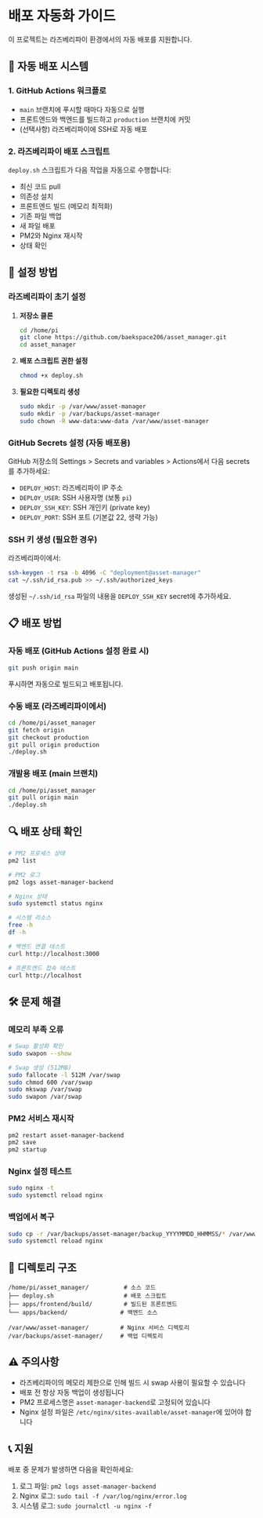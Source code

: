 # 배포 자동화 가이드

이 프로젝트는 라즈베리파이 환경에서의 자동 배포를 지원합니다.

## 🚀 자동 배포 시스템

### 1. GitHub Actions 워크플로
- `main` 브랜치에 푸시할 때마다 자동으로 실행
- 프론트엔드와 백엔드를 빌드하고 `production` 브랜치에 커밋
- (선택사항) 라즈베리파이에 SSH로 자동 배포

### 2. 라즈베리파이 배포 스크립트
`deploy.sh` 스크립트가 다음 작업을 자동으로 수행합니다:
- 최신 코드 pull
- 의존성 설치
- 프론트엔드 빌드 (메모리 최적화)
- 기존 파일 백업
- 새 파일 배포
- PM2와 Nginx 재시작
- 상태 확인

## 🔧 설정 방법

### 라즈베리파이 초기 설정

1. **저장소 클론**
   ```bash
   cd /home/pi
   git clone https://github.com/baekspace206/asset_manager.git
   cd asset_manager
   ```

2. **배포 스크립트 권한 설정**
   ```bash
   chmod +x deploy.sh
   ```

3. **필요한 디렉토리 생성**
   ```bash
   sudo mkdir -p /var/www/asset-manager
   sudo mkdir -p /var/backups/asset-manager
   sudo chown -R www-data:www-data /var/www/asset-manager
   ```

### GitHub Secrets 설정 (자동 배포용)

GitHub 저장소의 Settings > Secrets and variables > Actions에서 다음 secrets를 추가하세요:

- `DEPLOY_HOST`: 라즈베리파이 IP 주소
- `DEPLOY_USER`: SSH 사용자명 (보통 `pi`)
- `DEPLOY_SSH_KEY`: SSH 개인키 (private key)
- `DEPLOY_PORT`: SSH 포트 (기본값 22, 생략 가능)

### SSH 키 생성 (필요한 경우)

라즈베리파이에서:
```bash
ssh-keygen -t rsa -b 4096 -C "deployment@asset-manager"
cat ~/.ssh/id_rsa.pub >> ~/.ssh/authorized_keys
```

생성된 `~/.ssh/id_rsa` 파일의 내용을 `DEPLOY_SSH_KEY` secret에 추가하세요.

## 📋 배포 방법

### 자동 배포 (GitHub Actions 설정 완료 시)
```bash
git push origin main
```
푸시하면 자동으로 빌드되고 배포됩니다.

### 수동 배포 (라즈베리파이에서)
```bash
cd /home/pi/asset_manager
git fetch origin
git checkout production
git pull origin production
./deploy.sh
```

### 개발용 배포 (main 브랜치)
```bash
cd /home/pi/asset_manager
git pull origin main
./deploy.sh
```

## 🔍 배포 상태 확인

```bash
# PM2 프로세스 상태
pm2 list

# PM2 로그
pm2 logs asset-manager-backend

# Nginx 상태
sudo systemctl status nginx

# 시스템 리소스
free -h
df -h

# 백엔드 연결 테스트
curl http://localhost:3000

# 프론트엔드 접속 테스트
curl http://localhost
```

## 🛠️ 문제 해결

### 메모리 부족 오류
```bash
# Swap 활성화 확인
sudo swapon --show

# Swap 생성 (512MB)
sudo fallocate -l 512M /var/swap
sudo chmod 600 /var/swap
sudo mkswap /var/swap
sudo swapon /var/swap
```

### PM2 서비스 재시작
```bash
pm2 restart asset-manager-backend
pm2 save
pm2 startup
```

### Nginx 설정 테스트
```bash
sudo nginx -t
sudo systemctl reload nginx
```

### 백업에서 복구
```bash
sudo cp -r /var/backups/asset-manager/backup_YYYYMMDD_HHMMSS/* /var/www/asset-manager/
sudo systemctl reload nginx
```

## 📁 디렉토리 구조

```
/home/pi/asset_manager/          # 소스 코드
├── deploy.sh                    # 배포 스크립트
├── apps/frontend/build/         # 빌드된 프론트엔드
└── apps/backend/               # 백엔드 소스

/var/www/asset-manager/         # Nginx 서비스 디렉토리
/var/backups/asset-manager/     # 백업 디렉토리
```

## ⚠️ 주의사항

- 라즈베리파이의 메모리 제한으로 인해 빌드 시 swap 사용이 필요할 수 있습니다
- 배포 전 항상 자동 백업이 생성됩니다
- PM2 프로세스명은 `asset-manager-backend`로 고정되어 있습니다
- Nginx 설정 파일은 `/etc/nginx/sites-available/asset-manager`에 있어야 합니다

## 📞 지원

배포 중 문제가 발생하면 다음을 확인하세요:
1. 로그 파일: `pm2 logs asset-manager-backend`
2. Nginx 로그: `sudo tail -f /var/log/nginx/error.log`
3. 시스템 로그: `sudo journalctl -u nginx -f`